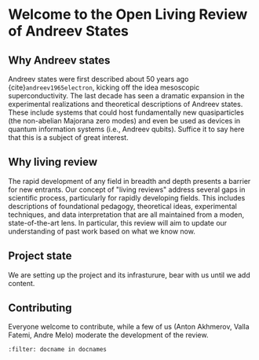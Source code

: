 # Welcome to the Open Living Review of Andreev States

## Why Andreev states

Andreev states were first described about 50 years ago {cite}`andreev1965electron`, kicking off the idea mesoscopic superconductivity.
The last decade has seen a dramatic expansion in the experimental realizations and theoretical descriptions of Andreev states.
These include systems that could host fundamentally new quasiparticles (the non-abelian Majorana zero modes) and even be used as devices in quantum information systems (i.e., Andreev qubits).
Suffice it to say here that this is a subject of great interest.

## Why living review

The rapid development of any field in breadth and depth presents a barrier for new entrants.
Our concept of "living reviews" address several gaps in scientific process, particularly for rapidly developing fields.
This includes descriptions of foundational pedagogy, theoretical ideas, experimental techniques, and data interpretation that are all maintained from a moden, state-of-the-art lens.
In particular, this review will aim to update our understanding of past work based on what we know now.

## Project state

We are setting up the project and its infrasturure, bear with us until we add content.

## Contributing

Everyone welcome to contribute, while a few of us (Anton Akhmerov, Valla Fatemi, Andre Melo) moderate the development of the review.

```{bibliography}
:filter: docname in docnames
```
